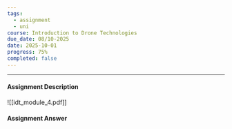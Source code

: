 ```yaml
---
tags:
  - assignment
  - uni
course: Introduction to Drone Technologies
due_date: 08/10-2025
date: 2025-10-01
progress: 75%
completed: false
---
```

--- 
#### Assignment Description
![[idt_module_4.pdf]]

#### Assignment Answer